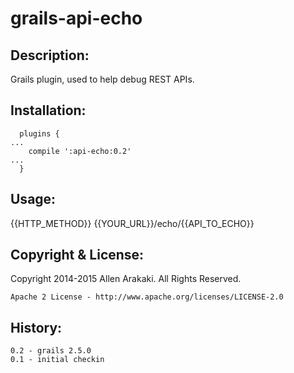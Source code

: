 # grails-api-echo

Description:
--------------
Grails plugin, used to help debug REST APIs.

Installation:
--------------
```
  plugins {
...
    compile ':api-echo:0.2'
...
  }
```

Usage:
--------------
{{HTTP_METHOD}} {{YOUR_URL}}/echo/{{API_TO_ECHO}}

Copyright & License:
--------------
Copyright 2014-2015 Allen Arakaki.  All Rights Reserved.

```
Apache 2 License - http://www.apache.org/licenses/LICENSE-2.0
```

History:
--------------
```
0.2 - grails 2.5.0
0.1 - initial checkin
```